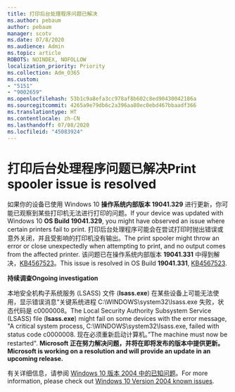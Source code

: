 ```yaml
---
title: 打印后台处理程序问题已解决
ms.author: pebaum
author: pebaum
manager: scotv
ms.date: 07/8/2020
ms.audience: Admin
ms.topic: article
ROBOTS: NOINDEX, NOFOLLOW
localization_priority: Priority
ms.collection: Adm_O365
ms.custom:
- "5151"
- "9002659"
ms.openlocfilehash: 53b1c9a8efa3cc978af8b602c8ed90430042186a
ms.sourcegitcommit: 4265a9e79db6c2a396aa80ec0ebd467bbaadf366
ms.translationtype: HT
ms.contentlocale: zh-CN
ms.lasthandoff: 07/08/2020
ms.locfileid: "45083924"
---
```

# <a name="print-spooler-issue-is-resolved"></a><span data-ttu-id="03c8a-102">打印后台处理程序问题已解决</span><span class="sxs-lookup"><span data-stu-id="03c8a-102">Print spooler issue is resolved</span></span>

<span data-ttu-id="03c8a-103">如果你的设备已使用 Windows 10 **操作系统内部版本 19041.329** 进行更新，你可能已观察到某些打印机无法进行打印的问题。</span><span class="sxs-lookup"><span data-stu-id="03c8a-103">If your device was updated with Windows 10  **OS Build 19041.329**, you might have observed an issue where certain printers fail to print.</span></span> <span data-ttu-id="03c8a-104">打印后台处理程序可能会在尝试打印时抛出错误或意外关闭，并且受影响的打印机没有输出。</span><span class="sxs-lookup"><span data-stu-id="03c8a-104">The print spooler might throw an error or close unexpectedly when attempting to print, and no output comes from the affected printer.</span></span> <span data-ttu-id="03c8a-105">该问题已在操作系统内部版本 **19041.331** 中得到解决，[KB4567523](https://support.microsoft.com/help/4567523/windows-10-update-kb4567523)。</span><span class="sxs-lookup"><span data-stu-id="03c8a-105">This issue is resolved in OS Build  **19041.331**, [KB4567523](https://support.microsoft.com/help/4567523/windows-10-update-kb4567523).</span></span>  

<span data-ttu-id="03c8a-106">**持续调查**</span><span class="sxs-lookup"><span data-stu-id="03c8a-106">**Ongoing investigation**</span></span>

<span data-ttu-id="03c8a-107">本地安全机构子系统服务 (LSASS) 文件 (**Isass.exe**) 在某些设备上可能无法使用，显示错误消息“关键系统进程 C:\WINDOWS\system32\Isass.exe 失败，状态代码是 c0000008。</span><span class="sxs-lookup"><span data-stu-id="03c8a-107">The Local Security Authority Subsystem Service (LSASS) file (**Isass.exe**) might fail on some devices with the error message, "A critical system process, C:\WINDOWS\system32\Isass.exe, failed with status code c0000008.</span></span> <span data-ttu-id="03c8a-108">现在必须重新启动计算机。”</span><span class="sxs-lookup"><span data-stu-id="03c8a-108">The machine must now be restarted".</span></span>  <span data-ttu-id="03c8a-109">**Microsoft 正在努力解决问题，并将在即将发布的版本中提供更新。**</span><span class="sxs-lookup"><span data-stu-id="03c8a-109">**Microsoft is working on a resolution and will provide an update in an upcoming release.**</span></span>

<span data-ttu-id="03c8a-110">有关详细信息，请参阅 [Windows 10 版本 2004 中的已知问题](https://docs.microsoft.com/windows/release-information/status-windows-10-2004#442msgdesc)。</span><span class="sxs-lookup"><span data-stu-id="03c8a-110">For more information, please check out  [Windows 10 Version 2004 known issues](https://docs.microsoft.com/windows/release-information/status-windows-10-2004#442msgdesc).</span></span>